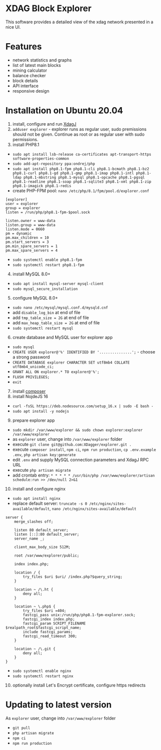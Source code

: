 # XDAG Block Explorer
This software provides a detailed view of the xdag network presented in a nice UI.

# Features
- network statistics and graphs
- list of latest main blocks
- mining calculator
- balance checker
- block details
- API interface
- responsive design

# Installation on Ubuntu 20.04
1. install, configure and run [XdagJ](https://github.com/XDagger/xdagj)
2. `adduser explorer` - explorer runs as regular user, sudo premissions should not be given. Continue as root or as regular user with sudo permissions.
3. install PHP8.1
- `sudo apt install lsb-release ca-certificates apt-transport-https software-properties-common`
- `sudo add-apt-repository ppa:ondrej/php`
- `sudo apt install php8.1-fpm php8.1-cli php8.1-bcmath php8.1-bz2 php8.1-curl php8.1-gd php8.1-gmp php8.1-imap php8.1-intl php8.1-ldap php8.1-mbstring php8.1-mysql php8.1-opcache php8.1-pgsql php8.1-readline php8.1-soap php8.1-sqlite3 php8.1-xml php8.1-zip php8.1-imagick php8.1-redis`
- create PHP-FPM pool: `nano /etc/php/8.1/fpm/pool.d/explorer.conf`
```
[explorer]
user = explorer
group = explorer
listen = /run/php/php8.1-fpm-$pool.sock

listen.owner = www-data
listen.group = www-data
listen.mode = 0660
pm = dynamic
pm.max_children = 10
pm.start_servers = 3
pm.min_spare_servers = 1
pm.max_spare_servers = 4
```
- `sudo systemctl enable php8.1-fpm`
- `sudo systemctl restart php8.1-fpm`
4. install MySQL 8.0+
- `sudo apt install mysql-server mysql-client`
- `sudo mysql_secure_installation`
5. configure MySQL 8.0+
- `sudo nano /etc/mysql/mysql.conf.d/mysqld.cnf`
- add `disable_log_bin` at end of file
- add `tmp_table_size = 2G` at end of file
- add `max_heap_table_size = 2G` at end of file
- `sudo systemctl restart mysql`
6. create database and MySQL user for explorer app
- `sudo mysql`
- `CREATE USER explorer@'%' IDENTIFIED BY '...............';` - choose a strong password
- `CREATE DATABASE explorer CHARACTER SET utf8mb4 COLLATE utf8mb4_unicode_ci;`
- `GRANT ALL ON explorer.* TO explorer@'%';`
- `FLUSH PRIVILEGES;`
- `exit`
7. install [composer](https://getcomposer.org/download/)
8. install NojdeJS 16
- `curl -fsSL https://deb.nodesource.com/setup_16.x | sudo -E bash -`
- `sudo apt install -y nodejs`
9. prepare explorer app
- `sudo mkdir /var/www/explorer && sudo chown explorer:explorer /var/www/explorer`
- as `explorer` user, change into `/var/www/explorer` folder
- execute `git clone git@github.com:XDagger/explorer.git .`
- execute `composer install`, `npm ci`, `npm run production`, `cp .env.example .env`, `php artisan key:generate`
- edit `.env` and supply MySQL connection parameters and XdagJ RPC URL
- execute `php artisan migrate`
- add crontab entry: `* * * * * /usr/bin/php /var/www/explorer/artisan schedule:run >> /dev/null 2>&1`
10. install and configure nginx
- `sudo apt install nginx`
- replace default server: `truncate -s 0 /etc/nginx/sites-available/default`, `nano /etc/nginx/sites-available/default`
```
server {
	merge_slashes off;

	listen 80 default_server;
	listen [::]:80 default_server;
	server_name _;

	client_max_body_size 512M;

	root /var/www/explorer/public;

	index index.php;

	location / {
		try_files $uri $uri/ /index.php?$query_string;
	}

	location ~ /\.ht {
		deny all;
	}

	location ~ \.php$ {
		try_files $uri =404;
		fastcgi_pass unix:/run/php/php8.1-fpm-explorer.sock;
		fastcgi_index index.php;
		fastcgi_param SCRIPT_FILENAME $realpath_root$fastcgi_script_name;
		include fastcgi_params;
		fastcgi_read_timeout 300;
	}

	location ~ /\.git {
		deny all;
	}
}
```
- `sudo systemctl enable nginx`
- `sudo systemctl restart nginx`
10. optionally install Let's Encrypt certificate, configure https redirects

# Updating to latest version
As `explorer` user, change into `/var/www/explorer` folder
- `git pull`
- `php artisan migrate`
- `npm ci`
- `npm run production`
